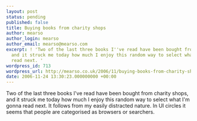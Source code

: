 ```yaml
---
layout: post
status: pending
published: false
title: Buying books from charity shops
author: mearso
author_login: mearso
author_email: mearso@mearso.com
excerpt: ! 'Two of the last three books I''ve read have been bought from charity shops,
  and it struck me today how much I enjoy this random way to select what I''m gonna
  read next. '
wordpress_id: 713
wordpress_url: http://mearso.co.uk/2006/11/buying-books-from-charity-shops-2/
date: 2006-11-24 13:30:23.000000000 +00:00
---
```

Two of the last three books I've read have been bought from charity shops, and it struck me today how much I enjoy this random way to select what I'm gonna read next. It follows from my easily distracted nature. In UI circles it seems that people are categorised as browsers or searchers.
